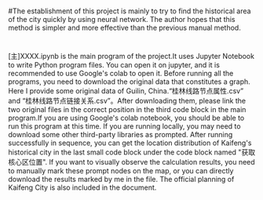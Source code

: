 #
#The establishment of this project is mainly to try to find the historical area of the city quickly by using neural network. The author hopes that this method is simpler and more effective than the previous manual method.

#
[主]XXXX.ipynb is the main program of the project.It uses Jupyter Notebook to write Python program files. You can open it on jupyter, and it is recommended to use Google's colab to open it.
Before running all the programs, you need to download the original data that constitutes a graph. Here I provide some original data of Guilin, China.“桂林线路节点属性.csv” and “桂林线路节点链接关系.csv”。After downloading them, please link the two original files in the correct position in the third code block in the main program.If you are using Google's colab notebook, you should be able to run this program at this time. If you are running locally, you may need to download some other third-party libraries as prompted.
After running successfully in sequence, you can get the location distribution of Kaifeng's historical city in the last small code block under the code block named "获取核心区位置".
If you want to visually observe the calculation results, you need to manually mark these prompt nodes on the map, or you can directly download the results marked by me in the file. The official planning of Kaifeng City is also included in the document.
#
